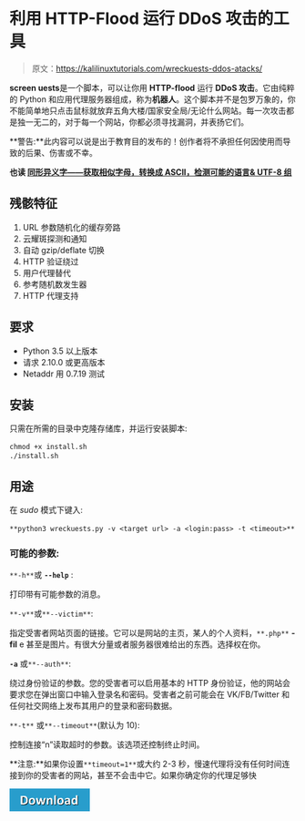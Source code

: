 # 利用 HTTP-Flood 运行 DDoS 攻击的工具

> 原文：<https://kalilinuxtutorials.com/wreckuests-ddos-atacks/>

**screen uests**是一个脚本，可以让你用 **HTTP-flood** 运行 **DDoS 攻击**。它由纯粹的 Python 和应用代理服务器组成，称为**机器人**。这个脚本并不是包罗万象的，你不能简单地只点击鼠标就放弃五角大楼/国家安全局/无论什么网站。每一次攻击都是独一无二的，对于每一个网站，你都必须寻找漏洞，并表扬它们。

**警告:**此内容可以说是出于教育目的发布的！创作者将不承担任何因使用而导致的后果、伤害或不幸。

**也读 [同形异义字——获取相似字母，转换成 ASCII，检测可能的语言& UTF-8 组](https://kalilinuxtutorials.com/homoglyphs-convert-ascii-utf-8-group/)**

## **残骸特征**

1.  URL 参数随机化的缓存旁路
2.  云耀斑探测和通知
3.  自动 gzip/deflate 切换
4.  HTTP 验证绕过
5.  用户代理替代
6.  参考随机数发生器
7.  HTTP 代理支持

## **要求**

*   Python 3.5 以上版本
*   请求 2.10.0 或更高版本
*   Netaddr 用 0.7.19 测试

## **安装**

只需在所需的目录中克隆存储库，并运行安装脚本:

```
chmod +x install.sh
./install.sh
```

## **用途**

在 *sudo* 模式下键入:

`**python3 wreckuests.py -v <target url> -a <login:pass> -t <timeout>**`

### **可能的参数**:

`**-h**`或 **`--help`** :

打印带有可能参数的消息。

`**-v**`或`**--victim**`:

指定受害者网站页面的链接。它可以是网站的主页，某人的个人资料，`**.php**` **-fil** e 甚至是图片。有很大分量或者服务器很难给出的东西。选择权在你。

**`-a`** 或`**--auth**`:

绕过身份验证的参数。您的受害者可以启用基本的 HTTP 身份验证，他的网站会要求您在弹出窗口中输入登录名和密码。受害者之前可能会在 VK/FB/Twitter 和任何社交网络上发布其用户的登录和密码数据。

`**-t**` 或`**--timeout**`(默认为 10):

控制连接“n”读取超时的参数。该选项还控制终止时间。

**注意:**如果你设置`**timeout=1**`或大约 2-3 秒，慢速代理将没有任何时间连接到你的受害者的网站，甚至不会击中它。如果你确定你的代理足够快

[![](img/d861a9096555aeb1980fc054015933d7.png)](https://github.com/JamesJGoodwin/wreckuests)